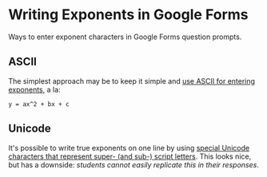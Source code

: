 # Writing Exponents in Google Forms

Ways to enter exponent characters in Google Forms question prompts.

## ASCII

The simplest approach may be to keep it simple and [use ASCII for entering
exponents](http://mathforum.org/typesetting/ascii.guidelines.html), a la:

    y = ax^2 + bx + c

## Unicode

It's possible to write true exponents on one line by using [special Unicode
characters that represent super- (and sub-) script
letters](https://en.wikipedia.org/wiki/Unicode_subscripts_and_superscripts).
This looks nice, but has a downside: _students cannot easily replicate this in
their responses_.


